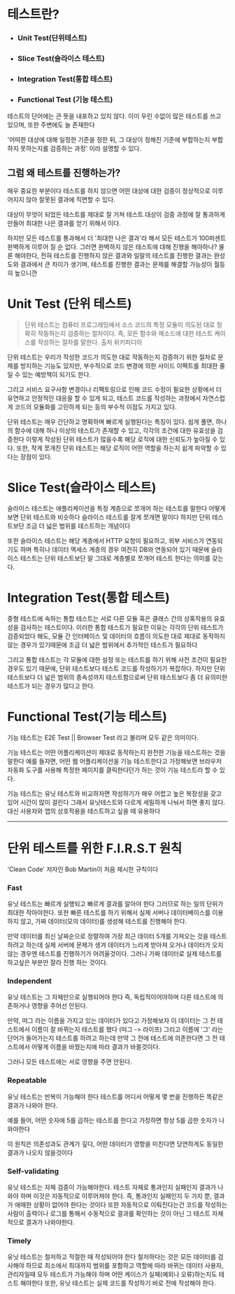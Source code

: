 # 테스트란?

- ### Unit Test(단위테스트)
- ### Slice Test(슬라이스 테스트)
- ### Integration Test(통합 테스트)
- ### Functional Test (기능 테스트)

테스트의 단어에는 큰 뜻을 내포하고 있지 않다.
이미 우린 수없이 많은 테스트를 쓰고 있으며, 또한 주변에도 늘 존재한다

'어떠한 대상에 대해 일정한 기준을 정한 뒤, 그 대상이 정해진 기준에 
부합하는지 부합하지 못하는지를 검증하는 과정' 이라 설명할 수 있다.

## 그럼 왜 테스트를 진행하는가? 

매우 중요한 부분이다 테스트를 하지 않으면 어떤 대상에 대한 검증이 
정상적으로 이루어지지 않아 잘못된 결과에 직면할 수 있다.

대상이 무엇이 되었든 테스트를 제대로 잘 거쳐 테스트 대상이 검증 과정에 잘 
통과하게 만들어 최대한 나은 결과를 얻기 위해서 이다.

하지만 모든 테스트를 통과해서 더 '최대한 나은 결과'라 해서 모든 테스트가 
100퍼센트 완벽하게 이루어 질 순 없다.
그러면 완벽하지 않은 테스트에 대해 진행을 해야하나?
물론 해야한다, 전혀 테스트를 진행하지 않은 결과와 일말의 테스트를 진행한 
결과는 완성도와 결과에서 큰 차이가 생기며, 테스트를 진행한 결과는 문제를 
해결할 가능성이 월등히 높으니깐

# Unit Test (단위 테스트)
>단위 테스트는 컴퓨터 프로그래밍에서 소스 코드의 특정 모듈이 의도된 대로 
정확히 작동하는지 검증하는 절차이다.
즉, 모든 함수와 메소드에 대한 테스트 케이스를 작성하는 절차를 말한다.
출처 위키피디아

단위 테스트는 우리가 작성한 코드가 의도한 대로 작동하는지 검증하기 위한 
절차로 문제를 방지하는 기능도 있지만,
부수적으로 코드 변경에 의한 사이드 이펙트를 최대한 줄일 수 있는 예방책이 
되기도 한다.

그리고 서비스 요구사항 변경이나 리팩토링으로 인해 코드 수정이 필요한 
상황에서 더 유연하고 안정적인 대응을 할 수 있게 되고, 테스트 코드를 
작성하는 과정에서 자연스럽게 코드의 모듈화를 고민하게 되는 등의 부수적 
이점도 가지고 있다.

단위 테스트는 매우 간단하고 명확하며 빠르게 실행된다는 특징이 있다.
쉽게 풀면, 하나의 함수에 대해 하나 이상의 테스트가 존재할 수 있고, 각각의 
조건에 대한 유효성을 검증한다
이렇게 작성된 단위 테스트가 많을수록 해당 로직에 대한 신뢰도가 높아질 수 
있다.
또한, 작게 쪼개진 단위 테스트는 해당 로직이 어떤 역할을 하는지 쉽게 파악할 
수 있다는 장점이 있다.

# Slice Test(슬라이스 테스트)
슬라이스 테스트는 애플리케이션을 특정 계층으로 쪼개어 하는 테스트를 말한다
어떻게 보면 단위 테스트와 비슷하다 슬라이스 테스트를 잘게 쪼개면 말이다
하지만 단위 테스트보단 조금 더 넓은 범위를 테스트하는 개념이다

또한 슬라이스 테스트는 해당 계층에서 HTTP 요청이 필요하고, 외부 서비스가 
연동되기도 하며 특히나 데이터 액세스 계층의 경우 여전히 DB와 연동되어 있기 
때문에 슬라이스 테스트는 단위 테스트보단 말 그대로 계층별로 쪼개어 테스트 
한다는 의미를 갖는다.

# Integration Test(통합 테스트)
중형 테스트에 속하는 통합 테스트는 서로 다른 모듈 혹은 클래스 간의 
상혹작용의 유효성을 검사하는 테스트이다.
이러한 통합 테스트가 필요한 이유는 각각의 단위 테스트가 검증되었다 해도, 
모듈 간 인터페이스 및 데이터의 흐름이 의도한 대로 제대로 동작하지 않는 
경우가 있기때문에 조금 더 넓은 범위에서 추가적인 테스트가 필요하다

그리고 통합 테스트는 각 모듈에 대한 설정 또는 테스트를 하기 위해 사전 
조건이 필요한 경우도 있기 때문에,
단위 테스트보다 테스트 코드를 작성하기가 복잡하다.
하지만 단위 테스트보다 더 넓은 범위의 종속성까지 테스트함으로써 단위 
테스트보다 좀 더 유의미한 테스트가 되는 경우가 많다고 한다.

# Functional Test(기능 테스트)
기능 테스트는 E2E Test || Browser Test 라고 불리며 모두 같은 의미이다.

기능 테스트는 어떤 어플리케이션이 제대로 동작하는지 완전한 기능을 
테스트하는 것을 말한다
예를 들자면, 어떤 웹 어플리케이션을 기능 테스트한다고 가정해보면 브라우저 
자동화 도구를 사용해 특정한 페이지를 클릭한다던가 하는 것이 기능 테스트라 
할 수 있다.

기능 테스트는 유닛 테스트와 비교하자면 작성하기가 매우 어렵고 높은 
복장성을 갖고 있어 시간이 많이 걸린다
그래서 유닛테스트와 다르게 세밀하게 나눠서 하면 좋지 않다.
대신 사용자와 앱의 상호작용을 테스트하고 싶을 때 유용하다

------------------
# 단위 테스트를 위한 F.I.R.S.T 원칙
'Clean Code' 저자인 Bob Martin이 처음 제시한 규칙이다

### Fast
유닛 테스트는 빠르게 실행되고 빠르게 결과를 알아야 한다
그러므로 하는 일의 단위가 최대한 작아야한다.
또한 빠른 테스트를 하기 위해서 실제 서버나 데이터베이스를 이용하지 않고, 
가짜 데이터(모의 데이터)를 생성해
테스트를 진행해야 한다.

만약 데이터를 최신 날짜순으로 정렬하여 가장 최근 데이터 5개를 가져오는 
것을 테스트하려고 하는데
실제 서버에 문제가 생겨 데이터가 느리게 받아져 오거나 데이터가 오지 않는 
경우엔 테스트를 진행하기가 어려울것이다.
그러니 가짜 데이터로 실제 테스트를 하고싶은 부분만 잘라 진행 하는 것이다.

### Independent
유닛 테스트는 그 자체만으로 실행되어야 한다
즉, 독립적이어야하며 다른 테스트에 의존하거나 영향을 주어선 안된다.

만약, 떠그 라는 이름을 가지고 있는 데이터가 있다고 가정해보자
이 데이터는 그 전 테스트에서 이름이 잘 바뀌는지 테스트를 했다 (떠그 -> 
라이프)
그리고 이름에 '그' 라는 단어가 들어가는지 테스트를 하려고 하는데 만약 그 
전에 테스트에 의존한다면
그 전 테스트에서 어떻게 이름을 바꿨는지에 따라 결과가 바뀔것이다.

그러니 모든 테스트에는 서로 영향을 주면 안된다.

### Repeatable
유닛 테스트는 반복이 가능해야 한다
테스트를 어디서 어떻게 몇 번을 진행하든 똑같은 결과가 나와야 한다.

예를 들어, 어떤 숫자에 5를 곱하는 테스트를 한다고 가정하면
항상 5를 곱한 숫자가 나와야한다

이 원칙은 의존성과도 관계가 깊다, 어떤 데이터가 영향을 미친다면 당연하게도 
동일한 결과가 나오지 않을것이다

### Self-validating
유닛 테스트는 자체 검증이 가능해야한다.
테스트 자체로 통과인지 실패인지 결과가 나와야 하며 이것은 자동적으로 
이루어져야 한다.
즉, 통과인지 실패인지 두 가지 뿐, 결과가 애매한 상황이 없어야 한다는 
것이다
또한 자동적으로 이뤄진다는건 코드를 작성하는 사람이 출력이나 로그를 통해서 
수동적으로
결과를 확인하는 것이 아닌 그 테스트 자체적으로 결과가 나와야한다.

### Timely
유닛 테스트는 철저하고 적절한 때 작성되어야 한다
철저하다는 것은 모든 데이터를 검사해야 하므로 최소에서 최대까지 범위를 
포함하고
역할에 따라 바뀌는 데이터 사용자, 관리자일때 모두 테스트가 가능해야 하며
어떤 케이스가 실패(예외나 오류)하는지도 테스트 해야한다
또한, 유닛 테스트는 실제 코드를 작성하기 바로 전에 작성해야 한다.


